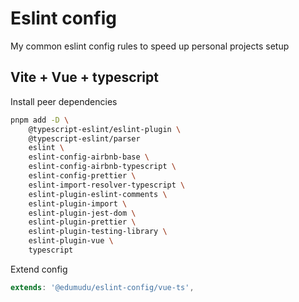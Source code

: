 # Eslint config

My common eslint config rules to speed up personal projects setup

## Vite + Vue + typescript

Install peer dependencies
```bash
pnpm add -D \
    @typescript-eslint/eslint-plugin \
    @typescript-eslint/parser 
    eslint \
    eslint-config-airbnb-base \
    eslint-config-airbnb-typescript \
    eslint-config-prettier \
    eslint-import-resolver-typescript \
    eslint-plugin-eslint-comments \
    eslint-plugin-import \
    eslint-plugin-jest-dom \
    eslint-plugin-prettier \
    eslint-plugin-testing-library \
    eslint-plugin-vue \
    typescript
```

Extend config
```js
extends: '@edumudu/eslint-config/vue-ts',
```

